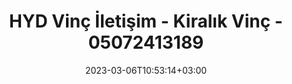 ---
title: "HYD Vinç İletişim - Kiralık Vinç - 05072413189"
layout: iletisim
date: 2023-03-06T10:53:14+03:00
draft: false
---